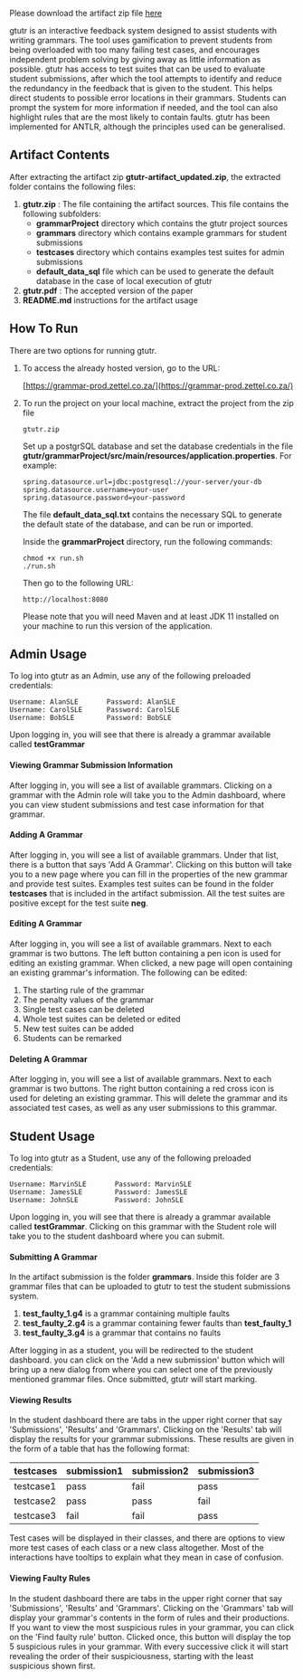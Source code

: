 
Please download the artifact zip file [here](https://github.com/chelsb/gtutr/archive/artifact_updated.zip)

gtutr is an interactive feedback system designed to assist students with writing grammars. The tool uses gamification to prevent students from being overloaded with too many failing test cases, and encourages independent problem solving by giving away as little information as possible. gtutr has access to test suites that can be used to evaluate student submissions, after which the tool attempts to identify and reduce the redundancy in the feedback that is given to the student. This helps direct students to possible error locations in their grammars. Students can prompt the system for more information if needed, and the tool can also highlight rules that are the most likely to contain faults. gtutr has been implemented for ANTLR, although the principles used can be generalised.

## Artifact Contents ##

After extracting the artifact zip **gtutr-artifact_updated.zip**, the extracted folder contains the following files:

1. **gtutr.zip** : The file containing the artifact sources. This file contains the following subfolders:
    * **grammarProject** directory which contains the gtutr project sources
    * **grammars** directory which contains example grammars for student submissions
    * **testcases** directory which contains examples test suites for admin submissions
    * **default_data_sql** file which can be used to generate the default database in the case of local execution of gtutr
2. **gtutr.pdf** : The accepted version of the paper
4. **README.md** instructions for the artifact usage

## How To Run ##

There are two options for running gtutr.

1. To access the already hosted version, go to the URL:

    [https://grammar-prod.zettel.co.za/](https://grammar-prod.zettel.co.za/)
    

2. To run the project on your local machine, extract the project from the zip file
    ```
    gtutr.zip
    ```
    
    Set up a postgrSQL database and set the database credentials in the file **gtutr/grammarProject/src/main/resources/application.properties**. For example:
    
    ```
    spring.datasource.url=jdbc:postgresql://your-server/your-db
    spring.datasource.username=your-user
    spring.datasource.password=your-password
   ```
   
    The file **default_data_sql.txt** contains the necessary SQL to generate the default state of the database, and can be run or imported. 
    
    Inside the **grammarProject** directory, run the following commands:
    
    ```
    chmod +x run.sh
    ./run.sh
    ```

    Then go to the following URL:
    
    ```
    http://localhost:8080
    ```
    
    Please note that you will need Maven and at least JDK 11 installed on your machine to run this version of the application.
    
## Admin Usage ##

To log into gtutr as an Admin, use any of the following preloaded credentials:

  ```
Username: AlanSLE       Password: AlanSLE
Username: CarolSLE      Password: CarolSLE
Username: BobSLE        Password: BobSLE
```

Upon logging in, you will see that there is already a grammar available called **testGrammar**

#### Viewing Grammar Submission Information ####

After logging in, you will see a list of available grammars. Clicking on a grammar with the Admin role will take you to the Admin dashboard, where you can view student submissions and test case information for that grammar. 

#### Adding A Grammar ####

After logging in, you will see a list of available grammars. Under that list, there is a button that says 'Add A Grammar'. Clicking on this button will take you to a new page where you can fill in the properties of the new grammar and provide test suites. Examples test suites can be found in the folder **testcases** that is included in the artifact submission. All the test suites are positive except for the test suite **neg**. 

#### Editing A Grammar  ####

After logging in, you will see a list of available grammars. Next to each grammar is two buttons. The left button containing a pen icon is used for editing an existing grammar. When clicked, a new page will open containing an existing grammar's information. The following can be edited:

1. The starting rule of the grammar
2. The penalty values of the grammar
3. Single test cases can be deleted
4. Whole test suites can be deleted or edited
5. New test suites can be added
6. Students can be remarked

#### Deleting A Grammar  ####

After logging in, you will see a list of available grammars. Next to each grammar is two buttons. The right button containing a red cross icon is used for deleting an existing grammar. This will delete the grammar and its associated test cases, as well as any user submissions to this grammar.

## Student Usage  ##
To log into gtutr as a Student, use any of the following preloaded credentials:

```
Username: MarvinSLE       Password: MarvinSLE
Username: JamesSLE        Password: JamesSLE
Username: JohnSLE         Password: JohnSLE
```

Upon logging in, you will see that there is already a grammar available called **testGrammar**. Clicking on this grammar with the Student role will take you to the student dashboard where you can submit. 

#### Submitting A Grammar ####

In the artifact submission is the folder **grammars**. Inside this folder are 3 grammar files that can be uploaded to gtutr to test the student submissions system.

1. **test_faulty_1.g4** is a grammar containing multiple faults
2. **test_faulty_2.g4** is a grammar containing fewer faults than **test_faulty_1**
3. **test_faulty_3.g4** is a grammar that contains no faults

After logging in as a student, you will be redirected to the student dashboard. you can click on the 'Add a new submission' button which will bring up a new dialog from where you can select one of the previously mentioned grammar files. Once submitted, gtutr will start marking.

#### Viewing Results #### 

In the student dashboard there are tabs in the upper right corner that say 'Submissions', 'Results' and 'Grammars'. Clicking on the 'Results' tab will display the results for your grammar submissions. These results are given in the form of a table that has the following format:

| testcases | submission1 | submission2 | submission3 |
|-----------|-------------|-------------|-------------|
| testcase1 | pass        | fail        | pass        |
| testcase2 | pass        | pass        | fail        |
| testcase3 | fail        | fail        | pass        |

Test cases will be displayed in their classes, and there are options to view more test cases of each class or a new class altogether. Most of the interactions have tooltips to explain what they mean in case of confusion.

#### Viewing Faulty Rules #### 

In the student dashboard there are tabs in the upper right corner that say 'Submissions', 'Results' and 'Grammars'. Clicking on the 'Grammars' tab will display your grammar's contents in the form of rules and their productions. If you want to view the most suspicious rules in your grammar, you can click on the 'Find faulty rule' button. Clicked once, this button will display the top 5 suspicious rules in your grammar. With every successive click it will start revealing the order of their suspiciousness, starting with the least suspicious shown first.
